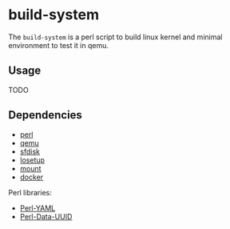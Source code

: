 # build-system

The `build-system` is a perl script to build linux kernel and minimal environment to test it in qemu.

## Usage

TODO

## Dependencies

  * [perl](https://www.perl.org/)
  * [qemu](https://www.qemu.org/)
  * [sfdisk](https://linux.die.net/man/8/sfdisk)
  * [losetup](https://linux.die.net/man/8/losetup)
  * [mount](https://en.wikipedia.org/wiki/Mount_(Unix))
  * [docker](https://www.docker.com/)

Perl libraries:

  * [Perl-YAML](http://search.cpan.org/~tinita/YAML-1.24/lib/YAML.pod)
  * [Perl-Data-UUID](http://search.cpan.org/~rjbs/Data-UUID/UUID.pm)
